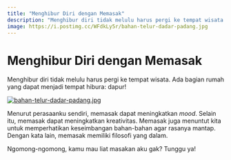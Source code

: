 ```yaml
---
title: "Menghibur Diri dengan Memasak"
description: "Menghibur diri tidak melulu harus pergi ke tempat wisata. Ada bagian rumah yang dapat menjadi tempat hibura: dapur!"
image: https://i.postimg.cc/WFdkLy5r/bahan-telur-dadar-padang.jpg
---
```

# Menghibur Diri dengan Memasak

Menghibur diri tidak melulu harus pergi ke tempat wisata. Ada bagian rumah yang dapat menjadi tempat hibura: dapur!

[![bahan-telur-dadar-padang.jpg](https://i.postimg.cc/C1NHDTDv/bahan-telur-dadar-padang.jpg)](https://postimg.cc/WFdkLy5r)

Menurut perasaanku sendiri, memasak dapat meningkatkan _mood_. Selain itu, memasak dapat meningkatkan kreativitas. Memasak juga menuntut kita untuk memperhatikan keseimbangan bahan-bahan agar rasanya mantap. Dengan kata lain, memasak memiliki filosofi yang dalam.

Ngomong-ngomong, kamu mau liat masakan aku gak? Tunggu ya!
